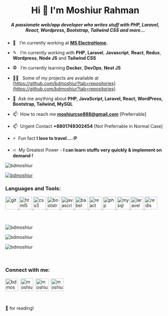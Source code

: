 <h1 align="center">Hi 👋 I'm Moshiur Rahman</h1>

<h5 align="center">A passionate web/app developer who writes stuff with PHP, Laravel, React, Wordpress, Bootstrap, Tailwind CSS and more...</h5>


- 🔭  &nbsp; I’m currently working at **[MS ElectroHome](https://www.mselectrohome.com/).**

- ✎ &nbsp; I’m currently working with  **PHP**, **Laravel**, **Javascript**, **React**, **Redux**, **Wordpress**, **Node JS** and **Tailwind CSS**

- ⭆  &nbsp; I’m currently learning **Docker**, **DevOps**, **Nest JS**

- 👨‍💻  &nbsp; Some of my projects are available at [https://github.com/bdmoshiur?tab=repositories](https://github.com/bdmoshiur?tab=repositories)

- 💬  &nbsp;Ask me anything about **PHP, JavaScript, Laravel, React, WordPress, Bootstrap, Tailwind, MySQL**

- 📫  &nbsp;How to reach me **moshiurcse888@gmail.com** [Preferrable]

- 📫  &nbsp;Urgent Contact **+8801749302454** [Not Preferrable in Normal Case]

- ⚡  &nbsp;Fun fact **I love to travel....:P**

- 🔥 &nbsp;My Greatest Power - **I can learn stuffs very quickly & implement on demand !**


<p align="left"> <img src="https://komarev.com/ghpvc/?username=bdmoshiur&label=Profile%20views&color=0e75b6&style=flat" alt="bdmoshiur" /> </p>

<p align="left"> <a href="https://github.com/ryo-ma/github-profile-trophy"><img src="https://github-profile-trophy.vercel.app/?username=bdmoshiur" alt="bdmoshiur" /></a> </p>

<h3 align="left">Languages and Tools:</h3>

<p align="left"><a href="https://git-scm.com/" target="_blank"> <img src="https://www.vectorlogo.zone/logos/git-scm/git-scm-icon.svg" alt="git" width="40" height="40"/> </a> <a href="https://www.w3.org/html/" target="_blank"> <img src="https://img.icons8.com/dusk/64/000000/html-5.png" alt="html5" width="40" height="40"/> </a><a href="https://www.w3schools.com/css/" target="_blank"> <img src="https://img.icons8.com/color/48/000000/css3.png" alt="css3" width="40" height="40"/> </a><a href="https://getbootstrap.com" target="_blank"> <img src="https://img.icons8.com/color/48/000000/bootstrap.png" alt="bootstrap" width="40" height="40"/> </a><a href="https://developer.mozilla.org/en-US/docs/Web/JavaScript" target="_blank"> <img src="https://img.icons8.com/color/48/000000/javascript.png" alt="javascript" width="40" height="40"/> </a><a href="https://babeljs.io/" target="_blank"> <img src="https://img.icons8.com/wired/64/000000/babel.png" alt="babel" width="40" height="40"/> </a><a href="https://reactjs.org/" target="_blank"> <img src="https://img.icons8.com/plasticine/48/000000/react.png" alt="react" width="40" height="40"/> </a><a href="https://www.php.net" target="_blank"> <img src="https://img.icons8.com/color/48/000000/php.png" alt="php" width="40" height="40"/> </a><a href="https://www.mysql.com/" target="_blank"> <img src="https://img.icons8.com/color/48/000000/mysql.png" alt="mysql" width="40" height="40"/> </a><a href="https://laravel.com/" target="_blank"> <img src="https://img.icons8.com/fluent/48/000000/laravel.png" alt="laravel" width="40" height="40"/> </a><a href="https://redis.io" target="_blank"> <img src="https://img.icons8.com/color/48/000000/redis.png" alt="redis" width="40" height="40"/></a></p>

<br />
<p align="left"><img src="https://github-readme-stats.vercel.app/api/top-langs?username=bdmoshiur&show_icons=true&locale=en&layout=compact&theme=radical" alt="bdmoshiur" /></p>

<p><img align="center" src="https://github-readme-stats.vercel.app/api?username=bdmoshiur&show_icons=true&locale=en&theme=radical" alt="bdmoshiur" /></p>

<p><img align="center" src="https://github-readme-streak-stats.herokuapp.com/?user=bdmoshiur&theme=radical" alt="bdmoshiur" /></p>

<br />

<h3 align="left">Connect with me:</h3>

<p align="left"><a href="https://www.linkedin.com/in/moshiurrahman-100/" target="blank"><img align="center" src="https://cdn.uconnectlabs.com/wp-content/uploads/sites/48/2018/09/linkedin-480x480.jpg?v=3612" alt="bdmoshiur" height="40" width="40" /></a> &nbsp;<a href="https://stackoverflow.com/users/14521871/moshiur" target="blank"><img align="center" src="https://img2.pngio.com/stackoverflow-icon-stack-overflow-png-512_512.png" alt="moshiur" height="40" width="40" /></a> &nbsp;<a href="https://www.facebook.com/moshiurcse888" target="blank"><img align="center" src="https://upload.wikimedia.org/wikipedia/commons/4/44/Facebook_Logo.png" alt="moshiur" height="40" width="40" /></a> &nbsp;<a href="https://www.hackerrank.com/moshiurcse888" target="blank"><img align="center" src="https://upload.wikimedia.org/wikipedia/commons/6/65/HackerRank_logo.png" alt="moshiur" height="40" width="40" /></a></p>
<br />

🙏 for reading!
